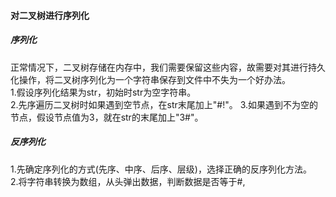 <h4>对二叉树进行序列化</h4>
<h5>序列化</h5>
正常情况下，二叉树存储在内存中，我们需要保留这些内容，故需要对其进行持久化操作，将二叉树序列化为一个字符串保存到文件中不失为一个好办法。<br>
1.假设序列化结果为str，初始时str为空字符串。<br>
2.先序遍历二叉树时如果遇到空节点，在str末尾加上"#!"。
3.如果遇到不为空的节点，假设节点值为3，就在str的末尾加上"3#"。

<h5>反序列化</h5>
1.先确定序列化的方式(先序、中序、后序、层级)，选择正确的反序列化方法。<br>
2.将字符串转换为数组，从头弹出数据，判断数据是否等于#,